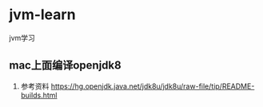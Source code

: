 # jvm-learn
jvm学习


## mac上面编译openjdk8
1. 参考资料
https://hg.openjdk.java.net/jdk8u/jdk8u/raw-file/tip/README-builds.html
